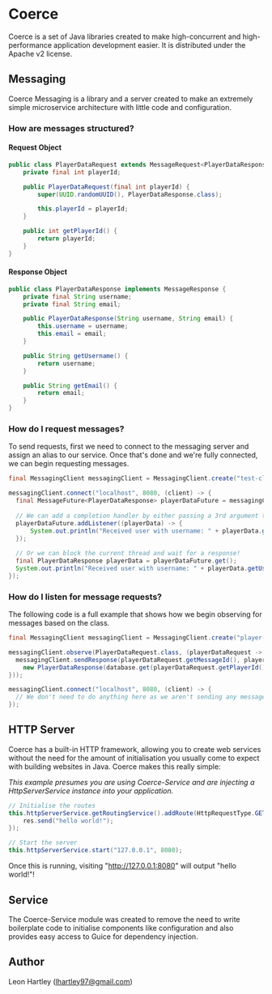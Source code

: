# Coerce
Coerce is a set of Java libraries created to make high-concurrent and high-performance application development easier. It is distributed under the Apache v2 license.

## Messaging
Coerce Messaging is a library and a server created to make an extremely simple microservice architecture with little code and configuration.

### How are messages structured?
#### Request Object
```java
public class PlayerDataRequest extends MessageRequest<PlayerDataResponse> {
    private final int playerId;

    public PlayerDataRequest(final int playerId) {
        super(UUID.randomUUID(), PlayerDataResponse.class);

        this.playerId = playerId;
    }

    public int getPlayerId() {
        return playerId;
    }
}
```

#### Response Object
```java
public class PlayerDataResponse implements MessageResponse {
    private final String username;
    private final String email;

    public PlayerDataResponse(String username, String email) {
        this.username = username;
        this.email = email;
    }

    public String getUsername() {
        return username;
    }

    public String getEmail() {
        return email;
    }
}
```

### How do I request messages?
To send requests, first we need to connect to the messaging server and assign an alias to our service. Once that's done and we're fully connected, we can begin requesting messages.

```java
final MessagingClient messagingClient = MessagingClient.create("test-client", configuration);

messagingClient.connect("localhost", 8080, (client) -> {
  final MessageFuture<PlayerDataResponse> playerDataFuture = messagingClient.submitRequest("player-service-1", new PlayerDataRequest(1));
  
  // We can add a completion handler by either passing a 3rd argument to the above submitRequest call (a consumer) or we can add one directly to the future
  playerDataFuture.addListener((playerData) -> {
      System.out.println("Received user with username: " + playerData.getUsername());
  });
  
  // Or we can block the current thread and wait for a response! 
  final PlayerDataResponse playerData = playerDataFuture.get();
  System.out.println("Received user with username: " + playerData.getUsername());
});
```

### How do I listen for message requests?
The following code is a full example that shows how we begin observing for messages based on the class.

```java
final MessagingClient messagingClient = MessagingClient.create("player-service-1", configuration);

messagingClient.observe(PlayerDataRequest.class, (playerDataRequest -> {
  messagingClient.sendResponse(playerDataRequest.getMessageId(), playerDataRequest.getSender(),
    new PlayerDataResponse(database.get(playerDataRequest.getPlayerId()), ""));
}));

messagingClient.connect("localhost", 8080, (client) -> {
  // We don't need to do anything here as we aren't sending any messages.
});
```

## HTTP Server
Coerce has a built-in HTTP framework, allowing you to create web services without the need for the amount of initialisation you usually come to expect with building websites in Java. Coerce makes this really simple:

_This example presumes you are using Coerce-Service and are injecting a HttpServerService instance into your application._

```java
// Initialise the routes
this.httpServerService.getRoutingService().addRoute(HttpRequestType.GET, "/", (req, res) -> {
    res.send("hello world!");    
});

// Start the server
this.httpServerService.start("127.0.0.1", 8080);
```

Once this is running, visiting "http://127.0.0.1:8080" will output "hello world!"! 

## Service
The Coerce-Service module was created to remove the need to write boilerplate code to initialise components like configuration and also provides easy access to Guice for dependency injection.

## Author
Leon Hartley (<lhartley97@gmail.com>)

